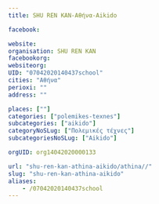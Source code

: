 ```yaml
---
title: SHU REN KAN-Αθήνα-Aikido

facebook:

website:
organisation: SHU REN KAN
facebookorg:
websiteorg:
UID: "07042020140437school"
cities: "Αθήνα"
perioxi: ""
address: ""

places: [""]
categories: ["polemikes-texnes"]
subcategories: ["aikido"]
categoryNoSLug: ["Πολεμικές τέχνες"]
subcategoriesNoSLug: ["Aikido"]

orgUID: org14042020000133

url: "shu-ren-kan-athina-aikido/athina//"
slug: "shu-ren-kan-athina-aikido"
aliases:
    - /07042020140437school
---
```





